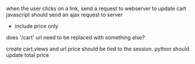 when the user clicks on a link, send a request to webserver to update cart
javascript should send an ajax request to server
- include price only 

does '/cart' url need to be replaced with something else?




create cart.views and url
price should be tied to the session.
python should update total price
